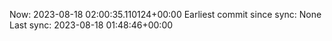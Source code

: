 Now: 2023-08-18 02:00:35.110124+00:00 Earliest commit since sync: None Last sync: 2023-08-18 01:48:46+00:00
